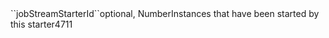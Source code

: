 <tr><td>``jobStreamStarterId``</td><td>optional, Number</td><td>Instances that have been started by this starter</td><td>4711</td><td></td></tr>
